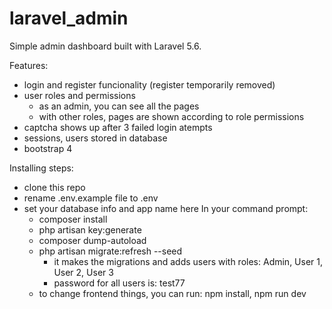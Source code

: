 # laravel_admin
Simple admin dashboard built with Laravel 5.6.

Features:
- login and register funcionality (register temporarily removed)
- user roles and permissions
  - as an admin, you can see all the pages
  - with other roles, pages are shown according to role permissions
- captcha shows up after 3 failed login atempts
- sessions, users stored in database
- bootstrap 4

Installing steps:
  - clone this repo
  - rename .env.example file to .env
  - set your database info and app name here
  In your command prompt:
    - composer install
    - php artisan key:generate
    - composer dump-autoload
    - php artisan migrate:refresh --seed 
      - it makes the migrations and adds users with roles: Admin, User 1, User 2, User 3
      - password for all users is: test77
    - to change frontend things, you can run: npm install, npm run dev
 
